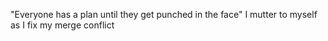 "Everyone has a plan until they get punched in the face" I mutter to myself as I fix my merge conflict

